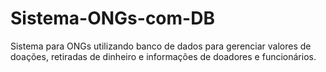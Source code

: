 # Sistema-ONGs-com-DB
 Sistema para ONGs utilizando banco de dados para gerenciar valores de doações, retiradas de dinheiro e informações de doadores e funcionários.
